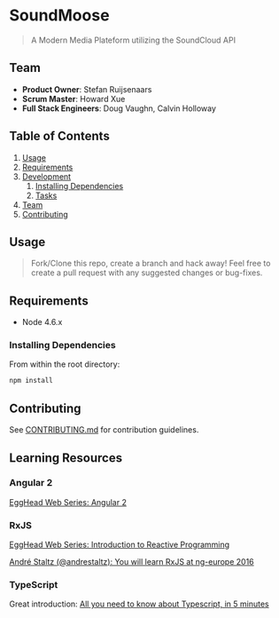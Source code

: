 # SoundMoose

> A Modern Media Plateform utilizing the SoundCloud API

## Team

  - __Product Owner__: Stefan Ruijsenaars
  - __Scrum Master__: Howard Xue
  - __Full Stack Engineers__: Doug Vaughn, Calvin Holloway

## Table of Contents

1. [Usage](#Usage)
1. [Requirements](#requirements)
1. [Development](#development)
    1. [Installing Dependencies](#installing-dependencies)
    1. [Tasks](#tasks)
1. [Team](#team)
1. [Contributing](#contributing)

## Usage

> Fork/Clone this repo, create a branch and hack away! Feel free to create a pull request with any suggested changes or bug-fixes.

## Requirements

- Node 4.6.x

### Installing Dependencies

From within the root directory:

```sh
npm install
```

## Contributing

See [CONTRIBUTING.md](CONTRIBUTING.md) for contribution guidelines.

## Learning Resources

### Angular 2

[EggHead Web Series: Angular 2](https://egghead.io/courses/introduction-to-reactive-programming)

### RxJS

[EggHead Web Series: Introduction to Reactive Programming](https://egghead.io/technologies/angular2)

[André Staltz (@andrestaltz): You will learn RxJS at ng-europe 2016](https://www.youtube.com/watch?v=uQ1zhJHclvs)

### TypeScript
Great introduction:
[All you need to know about Typescript, in 5 minutes](https://learnxinyminutes.com/docs/typescript/)
